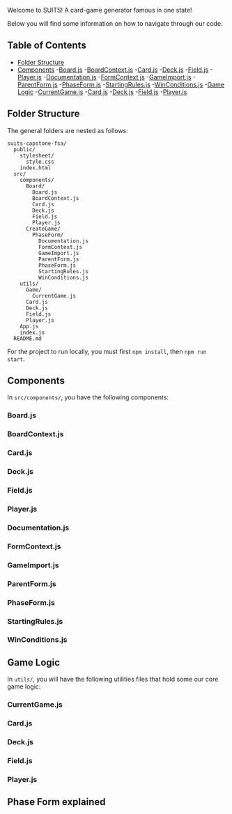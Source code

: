 Welcome to SUITS! A card-game generator famous in one state!

Below you will find some information on how to navigate through our code.<br>

## Table of Contents

- [Folder Structure](#folder-structure)
- [Components](#components) -[Board.js](#board.js) -[BoardContext.js](#boardcontext.js) -[Card.js](#card.js) -[Deck.js](#deck.js) -[Field.js](#field.js) -[Player.js](#player.js) -[Documentation.js](#documentation.js) -[FormContext.js](#formcontext.js) -[GameImport.js](#gameimport.js) -[ParentForm.js](#parentform.js) -[PhaseForm.js](#phaseform.js) -[StartingRules.js](#startingrules.js) -[WinConditions.js](#winconditions.js) -[Game Logic](#game-logic) -[CurrentGame.js](#currentgame.js) -[Card.js](#card.js) -[Deck.js](#deck.js) -[Field.js](#field.js) -[Player.js](#player.js)

## Folder Structure

The general folders are nested as follows:

```
suits-capstone-fsa/
  public/
    stylesheet/
      style.css
    index.html
  src/
    components/
      Board/
        Board.js
        BoardContext.js
        Card.js
        Deck.js
        Field.js
        Player.js
      CreateGame/
        PhaseForm/
          Documentation.js
          FormContext.js
          GameImport.js
          ParentForm.js
          PhaseForm.js
          StartingRules.js
          WinConditions.js
    utils/
      Game/
        CurrentGame.js
      Card.js
      Deck.js
      Field.js
      Player.js
    App.js
    index.js
  README.md
```

For the project to run locally, you must first `npm install`, then `npm run start`.

## Components

In `src/components/`, you have the following components:

### Board.js

### BoardContext.js

### Card.js

### Deck.js

### Field.js

### Player.js

### Documentation.js

### FormContext.js

### GameImport.js

### ParentForm.js

### PhaseForm.js

### StartingRules.js

### WinConditions.js

## Game Logic

In `utils/`, you will have the following utilities files that hold some our core game logic:

### CurrentGame.js

### Card.js

### Deck.js

### Field.js

### Player.js

## Phase Form explained
